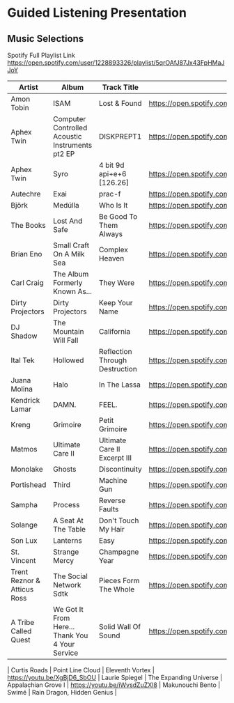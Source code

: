 # Guided Listening Presentation
## Music Selections

Spotify Full Playlist Link <https://open.spotify.com/user/1228893326/playlist/5qrOAfJ87Jx43FpHMaJJoY>

| Artist      | Album           | Track Title   | Link
| ---         | ---             | ---           | ---
| Amon Tobin  | ISAM | Lost & Found | <https://open.spotify.com/track/1crZjm3JxiLcDGv1ecWjaS>
| Aphex Twin | Computer Controlled Acoustic Instruments pt2 EP | DISKPREPT1 | <https://open.spotify.com/track/1HrFCfD6GjKWjtLaN7NFFR>
| Aphex Twin | Syro | 4 bit 9d api+e+6 [126.26] | <https://open.spotify.com/track/3NK7KFnTh3rKCgUvsKIDfi>
| Autechre | Exai | prac-f | <https://open.spotify.com/track/59qW6i10bp4uRrMxXKq7JZ>
| Björk | Medúlla | Who Is It | <https://open.spotify.com/track/1slmImGr63SFOlmHKe1yM2>
| The Books | Lost And Safe | Be Good To Them Always | <https://open.spotify.com/track/2cGXX3rysIHk7zCH0Fp4gZ>
| Brian Eno | Small Craft On A Milk Sea | Complex Heaven | <https://open.spotify.com/track/5EhvDAos2Ppf82XN5EV60u>
| Carl Craig | The Album Formerly Known As... | They Were | <https://open.spotify.com/track/7j9rqaxjrqlNc0pqs3ypwG>
| Dirty Projectors | Dirty Projectors | Keep Your Name | <https://open.spotify.com/track/41IcdEHjwDp65pVjOxODCf>
| DJ Shadow | The Mountain Will Fall | California | <https://open.spotify.com/track/1aqRufCFCq6q8k3oOnzBnY>
| Ital Tek | Hollowed | Reflection Through Destruction | <https://open.spotify.com/track/5DpO6qWqbl4Rr2Z2DdAbdH>
| Juana Molina | Halo | In The Lassa | <https://open.spotify.com/track/3wLRfDOMa6rArcdZGp05f8>
| Kendrick Lamar | DAMN. | FEEL. | <https://open.spotify.com/track/2LTlO3NuNVN70lp2ZbVswF>
| Kreng | Grimoire | Petit Grimoire | <https://open.spotify.com/track/7hiDpO6havEjvFqape3cmT>
| Matmos | Ultimate Care II | Ultimate Care II Excerpt III | <https://open.spotify.com/track/0VxFtYxh0DvFuqfRPKQRg0>
| Monolake | Ghosts | Discontinuity | <https://open.spotify.com/track/2ItX8hUD1OIEFhIyTJO9Yq>
| Portishead | Third | Machine Gun | <https://open.spotify.com/track/4gxG38GmhagF2T6eaTdUR6>
| Sampha | Process | Reverse Faults | <https://open.spotify.com/track/5IRLnB7JqTMcIlMtE0Rcuv>
| Solange | A Seat At The Table | Don't Touch My Hair | <https://open.spotify.com/track/2TyCAfhwu5tRqFW8VnGMIL>
| Son Lux | Lanterns | Easy | <https://open.spotify.com/track/6J6FXmYrMxg93mBxkugUlI>
| St. Vincent | Strange Mercy | Champagne Year | <https://open.spotify.com/track/3V0VfPCipaFZkGLy1d0xdq>
| Trent Reznor & Atticus Ross | The Social Network Sdtk | Pieces Form The Whole | <https://open.spotify.com/track/3PK7tZzJxuoJYoik7j3p1H>
| A Tribe Called Quest | We Got It From Here... Thank You 4 Your Service | Solid Wall Of Sound | <https://open.spotify.com/track/5OzOQRssjhxaBj0xd78Z2w>


| Curtis Roads | Point Line Cloud | Eleventh Vortex | <https://youtu.be/XgBjD6_SbOU>
| Laurie Spiegel | The Expanding Universe | Appalachian Grove I | <https://youtu.be/iWvsdZuZXl8>
| Makunouchi Bento | Swimé | Rain Dragon, Hidden Genius |
